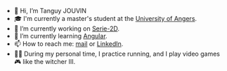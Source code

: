- 👋 Hi, I’m Tanguy JOUVIN
- 🎓 I'm currently a master's student at the [University of Angers](https://bienvenue.univ-angers.fr/fr/index.html).
- 🔭 I’m currently working on [Serie-2D](https://github.com/tanguy-sudo/Serie-2D).
- 🌱 I’m currently learning [Angular](https://angular.io/start).
- 📫 How to reach me: [mail](tanguy.jouvin@hotmail.com) or [LinkedIn](https://www.linkedin.com/in/tanguy-jouvin-c/).
- 🏃‍♂️ During my personal time, I practice running, and I play video games 🎮 like the witcher III.
